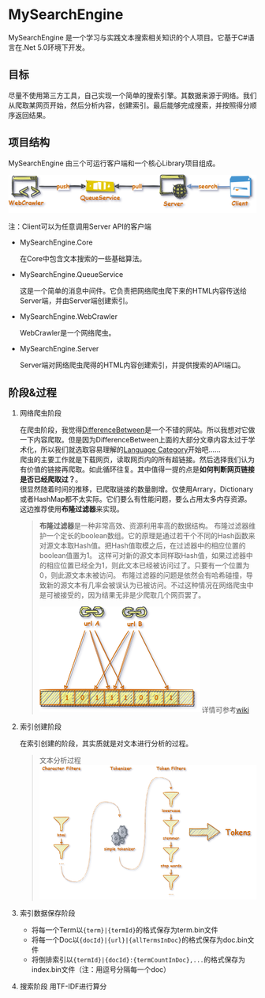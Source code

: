 # MySearchEngine

MySearchEngine 是一个学习与实践文本搜索相关知识的个人项目。它基于C#语言在.Net 5.0环境下开发。

## 目标
尽量不使用第三方工具，自己实现一个简单的搜索引擎。其数据来源于网络。我们从爬取某网页开始，然后分析内容，创建索引。最后能够完成搜索，并按照得分顺序返回结果。

## 项目结构
MySearchEngine 由三个可运行客户端和一个核心Library项目组成。

![design](res/design.png)

注：Client可以为任意调用Server API的客户端

- MySearchEngine.Core

  在Core中包含文本搜索的一些基础算法。

- MySearchEngine.QueueService

  这是一个简单的消息中间件。它负责把网络爬虫爬下来的HTML内容传送给Server端，并由Server端创建索引。

- MySearchEngine.WebCrawler

  WebCrawler是一个网络爬虫。

- MySearchEngine.Server

  Server端对网络爬虫爬得的HTML内容创建索引，并提供搜索的API端口。

## 阶段&过程
1. 网络爬虫阶段

   在爬虫阶段，我觉得[DifferenceBetween](https://www.differencebetween.com)是一个不错的网站。所以我想对它做一下内容爬取。但是因为DifferenceBetween上面的大部分文章内容太过于学术化，所以我们就选取容易理解的[Language Category](https://www.differencebetween.com/category/language/)开始吧……  
   爬虫的主要工作就是下载网页，读取网页内的所有超链接。然后选择我们认为有价值的链接再爬取。如此循环往复。其中值得一提的点是**如何判断网页链接是否已经爬取过？**。  
   很显然随着时间的推移，已爬取链接的数量剧增。仅使用Arrary，Dictionary或者HashMap都不太实际。它们要么有性能问题，要么占用太多内存资源。  
   这边推荐使用**布隆过滤器**来实现。  

   > **布隆过滤器**是一种非常高效、资源利用率高的数据结构。
   > 布隆过滤器维护一个定长的boolean数组。它的原理是通过若干个不同的Hash函数来对源文本取Hash值。把Hash值取模之后，在过滤器中的相应位置的boolean值置为1。
   > 这样可对新的源文本同样取Hash值，如果过滤器中的相应位置已经全为1，则此文本已经被访问过了。只要有一个位置为0，则此源文本未被访问。
   > 布隆过滤器的问题是依然会有哈希碰撞，导致新的源文本有几率会被误认为已被访问。不过这种情况在网络爬虫中是可被接受的，因为结果无非是少爬取几个网页罢了。
   >
   > ![bloomfilter](res/bloomfilter.png)
   > 详情可参考[wiki](https://en.wikipedia.org/wiki/Bloom_filter)

1. 索引创建阶段
  
   在索引创建的阶段，其实质就是对文本进行分析的过程。
   
   > 文本分析过程
   > ![textanalyzer](res/textanalyzer.png)
   
1. 索引数据保存阶段

   - 将每一个Term以`{term}|{termId}`的格式保存为term.bin文件
   - 将每一个Doc以`{docId}|{url}|{allTermsInDoc}`的格式保存为doc.bin文件
   - 将倒排索引以`{termId}|{docId}:{termCountInDoc},...`的格式保存为index.bin文件（注：用逗号分隔每一个doc）

1. 搜索阶段
   用TF-IDF进行算分
